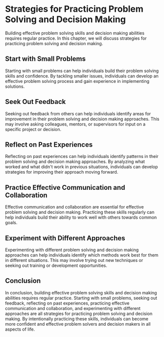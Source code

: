 Strategies for Practicing Problem Solving and Decision Making
=========================================================================================================

Building effective problem solving skills and decision making abilities requires regular practice. In this chapter, we will discuss strategies for practicing problem solving and decision making.

Start with Small Problems
-------------------------

Starting with small problems can help individuals build their problem solving skills and confidence. By tackling smaller issues, individuals can develop an effective problem solving process and gain experience in implementing solutions.

Seek Out Feedback
-----------------

Seeking out feedback from others can help individuals identify areas for improvement in their problem solving and decision making approaches. This may involve asking colleagues, mentors, or supervisors for input on a specific project or decision.

Reflect on Past Experiences
---------------------------

Reflecting on past experiences can help individuals identify patterns in their problem solving and decision making approaches. By analyzing what worked and what didn't work in previous situations, individuals can develop strategies for improving their approach moving forward.

Practice Effective Communication and Collaboration
--------------------------------------------------

Effective communication and collaboration are essential for effective problem solving and decision making. Practicing these skills regularly can help individuals build their ability to work well with others towards common goals.

Experiment with Different Approaches
------------------------------------

Experimenting with different problem solving and decision making approaches can help individuals identify which methods work best for them in different situations. This may involve trying out new techniques or seeking out training or development opportunities.

Conclusion
----------

In conclusion, building effective problem solving skills and decision making abilities requires regular practice. Starting with small problems, seeking out feedback, reflecting on past experiences, practicing effective communication and collaboration, and experimenting with different approaches are all strategies for practicing problem solving and decision making. By intentionally practicing these skills, individuals can become more confident and effective problem solvers and decision makers in all aspects of life.
